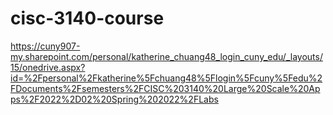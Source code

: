 # cisc-3140-course
https://cuny907-my.sharepoint.com/personal/katherine_chuang48_login_cuny_edu/_layouts/15/onedrive.aspx?id=%2Fpersonal%2Fkatherine%5Fchuang48%5Flogin%5Fcuny%5Fedu%2FDocuments%2Fsemesters%2FCISC%203140%20Large%20Scale%20Apps%2F2022%2D02%20Spring%202022%2FLabs
